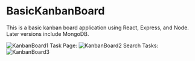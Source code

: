 # BasicKanbanBoard
 This is a basic kanban board application using React, Express, and Node. Later versions include MongoDB. 

![KanbanBoard1](https://github.com/jgromo/BasicKanbanBoard/assets/54650393/86df5081-b89d-4506-aa35-79503323b7eb)
Task Page:
![KanbanBoard2](https://github.com/jgromo/BasicKanbanBoard/assets/54650393/d603aea2-ea6e-475a-a5e2-562f1ac49b93)
Search Tasks: 
![KanbanBoard3](https://github.com/jgromo/BasicKanbanBoard/assets/54650393/42069e0a-92a9-4360-a23b-a4ac491fe4a7)

